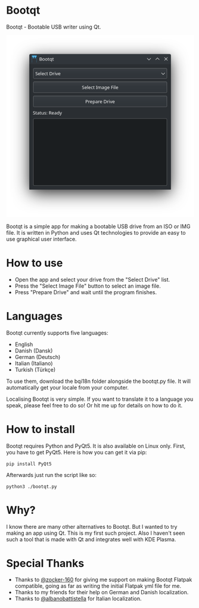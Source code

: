 # Bootqt
Bootqt - Bootable USB writer using Qt.

![Bootqt](/Screenshot-Bootqt.png?raw=true "Bootqt")

Bootqt is a simple app for making a bootable USB drive from an ISO or IMG file. It is written in Python and uses Qt technologies to provide an easy to use graphical user interface.

# How to use

- Open the app and select your drive from the "Select Drive" list.
- Press the "Select Image File" button to select an image file.
- Press "Prepare Drive" and wait until the program finishes.

# Languages

Bootqt currently supports five languages:
- English
- Danish (Dansk)
- German (Deutsch)
- Italian (Italiano)
- Turkish (Türkçe)

To use them, download the bqi18n folder alongside the bootqt.py file. It will automatically get your locale from your computer.

Localising Bootqt is very simple. If you want to translate it to a language you speak, please feel free to do so! Or hit me up for details on how to do it.

# How to install

Bootqt requires Python and PyQt5. It is also available on Linux only. First, you have to get PyQt5. Here is how you can get it via pip:
```
pip install PyQt5
```
Afterwards just run the script like so:
```
python3 ./bootqt.py
```

# Why?

I know there are many other alternatives to Bootqt. But I wanted to try making an app using Qt. This is my first such project. Also I haven't seen such a tool that is made with Qt and integrates well with KDE Plasma.

# Special Thanks

- Thanks to [@zocker-160](https://github.com/zocker-160) for giving me support on making Bootqt Flatpak compatible, going as far as writing the initial Flatpak yml file for me.
- Thanks to my friends for their help on German and Danish localization.
- Thanks to [@albanobattistella](https://github.com/albanobattistella) for Italian localization.
